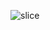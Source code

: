 ![slice](https://capsule-render.vercel.app/api?type=slice&color=FFFFFF&height=200&text=João%20Prates&fontAlign=70&rotate=13&fontAlignY=25&desc=FullStack%20Developer&descAlign=70.&descAlignY=44)

